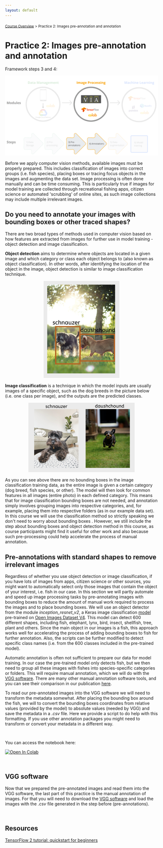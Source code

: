 ```yaml
---
layout: default
---
```


<sub>[Course Overview](index.md) \> Practice 2: Images pre-annotation and annotation</sub>

# Practice 2: Images pre-annotation and annotation

Framework steps 3 and 4:

![framework](./images/framework_steps3_4.png)

Before we apply computer vision methods, available images must be properly prepared. This includes classification of images into correct groups (i.e. fish species), placing boxes or tracing focus objects in the images and augmenting the data set. Image processing is often done manually and can be time consuming. This is particularly true if images for model training are collected through recreational fishing apps, citizen science or automated 'scrubbing' of online sites, as such image collections may include multiple irrelevant images.

## Do you need to annotate your images with bounding boxes or other traced shapes?

There are two broad types of methods used in computer vision based on how features are extracted from images for further use in model training - object detection and image classification.

**Object detection** aims to determine where objects are located in a given image and which category or class each object belongs to (also known as object classification). In other words, after identifying the location of the object in the image, object detection is similar to image classification technique.

<p align="center">

<img src="./images/object_detection.png" width="250"/>

</p>

**Image classification** is a technique in which the model inputs are usually images of a specific object, such as the dog breeds in the picture below (i.e. one class per image), and the outputs are the predicted classes.

<p align="center">

<img src="./images/image_classification.png" width="350"/>

</p>

As you can see above there are no bounding boxes in the image classification training data, as the entire image is given a certain category (dog breed, fish species, or other). The model will then look for common features in all images (entire photo) in each defined category. This means that for image classification bounding boxes are not needed, and annotation simply involves grouping images into respective categories, and, for example, placing them into respective folders (as in our example data set). In this course we will use the classification method so strictly speaking we don't need to worry about bounding boxes . However, we still include the step about bounding boxes and object detection method in this course, as course participants might find it useful for other work and also because such pre-processing could help accelerate the process of manual annotation.

## Pre-annotations with standard shapes to remove irrelevant images

Regardless of whether you use object detection or image classification, if you have lots of images from apps, citizen science or other sources, you might want to automatically select only those images that contain the object of your interest, i.e. fish in our case. In this section we will partly automate and speed up image processing tasks by pre-annotating images with bounding boxes to reduce the amount of manual work required to process the images and to place bounding boxes. We will use an object detector from the module *inception_resnet_v2*, a Keras image classification [model](https://arxiv.org/abs/1602.07261) pre-trained on [Open Images Dataset V4](https://storage.googleapis.com/openimages/web/index.html). This model can detect 600 different shapes, including fish, elephant, lynx, bird, insect, shellfish, tree, plant and others. Since the main object in our images is a fish, this approach works well for accelerating the process of adding bounding boxes to fish for further annotation. Also, the scripts can be further modified to detect specific class names (i.e. from the 600 classes included in the pre-trained model).

Automatic annotation is often not sufficient to prepare our data for model training. In our case the pre-trained model only detects fish, but we then need to group all these images with fishes into species-specific categories or folders. This will require manual annotation, which we will do with the [VGG software](https://www.robots.ox.ac.uk/~vgg/software/via/). There are many other manual annotation software tools, and you can see their comparison in our publication [here](https://www.biorxiv.org/content/10.1101/2022.06.29.498112v1.abstract).

To read our pre-annotated images into the VGG software we will need to transform the metadata somewhat. After placing the bounding box around the fish, we will to convert the bounding boxes coordinates from relative values (provided by the model) to absolute values (needed by VGG) and save the metadata in a *.csv* file. Here we provide a script to do help with this formatting. If you use other annotation packages you might need to transform or convert your metadata in a different way.

<br/>

You can access the notebook here:

[![Open In Colab](https://colab.research.google.com/assets/colab-badge.svg)](https://colab.research.google.com/drive/1dHhqN8BLwitlHoGMXpKUL8DvnQHtSqPv?usp=sharing)

<br/>

## VGG software

Now that we prepared the pre-annotated images and read them into the VGG software, the last part of this practice is the manual annotation of images. For that you will need to download the [VGG software](https://www.robots.ox.ac.uk/~vgg/software/via/) and load the images with the *.csv* file generated in the step before (pre-annotations). 

<br/>

## Resources

[TensorFlow 2 tutorial: quickstart for beginners](https://www.tensorflow.org/tutorials/quickstart/beginner)
